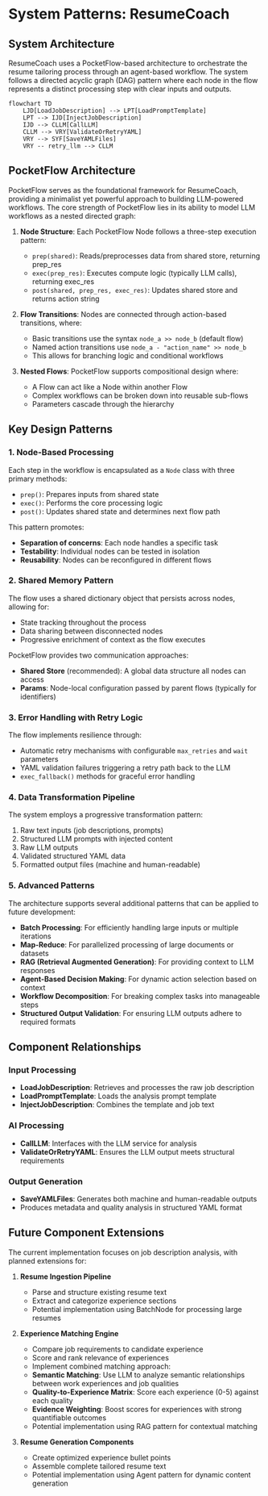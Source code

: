 # System Patterns: ResumeCoach

## System Architecture

ResumeCoach uses a PocketFlow-based architecture to orchestrate the resume tailoring process through an agent-based workflow. The system follows a directed acyclic graph (DAG) pattern where each node in the flow represents a distinct processing step with clear inputs and outputs.

```mermaid
flowchart TD
    LJD[LoadJobDescription] --> LPT[LoadPromptTemplate]
    LPT --> IJD[InjectJobDescription]
    IJD --> CLLM[CallLLM]
    CLLM --> VRY[ValidateOrRetryYAML]
    VRY --> SYF[SaveYAMLFiles]
    VRY -- retry_llm --> CLLM
```

## PocketFlow Architecture

PocketFlow serves as the foundational framework for ResumeCoach, providing a minimalist yet powerful approach to building LLM-powered workflows. The core strength of PocketFlow lies in its ability to model LLM workflows as a nested directed graph:

1. **Node Structure**: Each PocketFlow Node follows a three-step execution pattern:
   - `prep(shared)`: Reads/preprocesses data from shared store, returning prep_res
   - `exec(prep_res)`: Executes compute logic (typically LLM calls), returning exec_res
   - `post(shared, prep_res, exec_res)`: Updates shared store and returns action string

2. **Flow Transitions**: Nodes are connected through action-based transitions, where:
   - Basic transitions use the syntax `node_a >> node_b` (default flow)
   - Named action transitions use `node_a - "action_name" >> node_b`
   - This allows for branching logic and conditional workflows

3. **Nested Flows**: PocketFlow supports compositional design where:
   - A Flow can act like a Node within another Flow
   - Complex workflows can be broken down into reusable sub-flows
   - Parameters cascade through the hierarchy

## Key Design Patterns

### 1. Node-Based Processing

Each step in the workflow is encapsulated as a `Node` class with three primary methods:
- `prep()`: Prepares inputs from shared state
- `exec()`: Performs the core processing logic
- `post()`: Updates shared state and determines next flow path

This pattern promotes:
- **Separation of concerns**: Each node handles a specific task
- **Testability**: Individual nodes can be tested in isolation
- **Reusability**: Nodes can be reconfigured in different flows

### 2. Shared Memory Pattern

The flow uses a shared dictionary object that persists across nodes, allowing for:
- State tracking throughout the process
- Data sharing between disconnected nodes
- Progressive enrichment of context as the flow executes

PocketFlow provides two communication approaches:
- **Shared Store** (recommended): A global data structure all nodes can access
- **Params**: Node-local configuration passed by parent flows (typically for identifiers)

### 3. Error Handling with Retry Logic

The flow implements resilience through:
- Automatic retry mechanisms with configurable `max_retries` and `wait` parameters
- YAML validation failures triggering a retry path back to the LLM
- `exec_fallback()` methods for graceful error handling

### 4. Data Transformation Pipeline

The system employs a progressive transformation pattern:
1. Raw text inputs (job descriptions, prompts)
2. Structured LLM prompts with injected content
3. Raw LLM outputs
4. Validated structured YAML data
5. Formatted output files (machine and human-readable)

### 5. Advanced Patterns

The architecture supports several additional patterns that can be applied to future development:

- **Batch Processing**: For efficiently handling large inputs or multiple iterations
- **Map-Reduce**: For parallelized processing of large documents or datasets
- **RAG (Retrieval Augmented Generation)**: For providing context to LLM responses
- **Agent-Based Decision Making**: For dynamic action selection based on context
- **Workflow Decomposition**: For breaking complex tasks into manageable steps
- **Structured Output Validation**: For ensuring LLM outputs adhere to required formats

## Component Relationships

### Input Processing
- **LoadJobDescription**: Retrieves and processes the raw job description
- **LoadPromptTemplate**: Loads the analysis prompt template
- **InjectJobDescription**: Combines the template and job text

### AI Processing
- **CallLLM**: Interfaces with the LLM service for analysis
- **ValidateOrRetryYAML**: Ensures the LLM output meets structural requirements

### Output Generation
- **SaveYAMLFiles**: Generates both machine and human-readable outputs
- Produces metadata and quality analysis in structured YAML format

## Future Component Extensions

The current implementation focuses on job description analysis, with planned extensions for:

1. **Resume Ingestion Pipeline**
   - Parse and structure existing resume text
   - Extract and categorize experience sections
   - Potential implementation using BatchNode for processing large resumes

2. **Experience Matching Engine**
   - Compare job requirements to candidate experience
   - Score and rank relevance of experiences
   - Implement combined matching approach:
    * **Semantic Matching**: Use LLM to analyze semantic relationships between work experiences and job qualities
    * **Quality-to-Experience Matrix**: Score each experience (0-5) against each quality
    * **Evidence Weighting**: Boost scores for experiences with strong quantifiable outcomes
   - Potential implementation using RAG pattern for contextual matching

3. **Resume Generation Components**
   - Create optimized experience bullet points
   - Assemble complete tailored resume text
   - Potential implementation using Agent pattern for dynamic content generation
